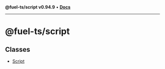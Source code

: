 **@fuel-ts/script v0.94.9** • [**Docs**](index.md)

***

# @fuel-ts/script

## Classes

- [Script](./Script.md)
